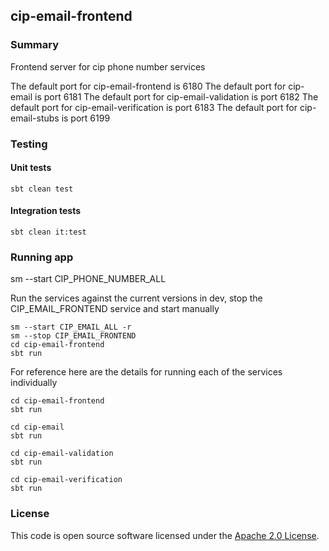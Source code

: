 
## cip-email-frontend

### Summary

Frontend server for cip phone number services

The default port for cip-email-frontend is 6180
The default port for cip-email is port 6181
The default port for cip-email-validation is port 6182
The default port for cip-email-verification is port 6183
The default port for cip-email-stubs is port 6199

### Testing

#### Unit tests

    sbt clean test

#### Integration tests

    sbt clean it:test

### Running app

sm --start CIP_PHONE_NUMBER_ALL

Run the services against the current versions in dev, stop the CIP_EMAIL_FRONTEND service and start manually

    sm --start CIP_EMAIL_ALL -r
    sm --stop CIP_EMAIL_FRONTEND
    cd cip-email-frontend
    sbt run

For reference here are the details for running each of the services individually

    cd cip-email-frontend
    sbt run
 
    cd cip-email
    sbt run

    cd cip-email-validation
    sbt run

    cd cip-email-verification
    sbt run

### License

This code is open source software licensed under the [Apache 2.0 License]("http://www.apache.org/licenses/LICENSE-2.0.html").
